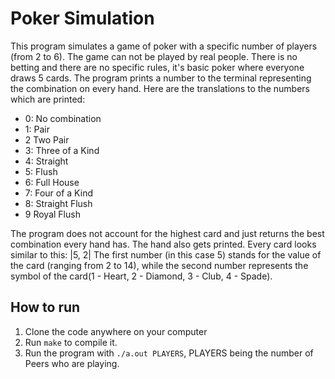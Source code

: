 # Poker Simulation

This program simulates a game of poker with a specific number of players (from 2 to 6). The game can not be played by real people. There is no betting and there are no specific rules, it's basic poker where everyone draws 5 cards. The program prints a number to the terminal representing the combination on every hand.
Here are the translations to the numbers which are printed:
- 0: No combination
- 1: Pair
- 2 Two Pair
- 3: Three of a Kind
- 4: Straight
- 5: Flush
- 6: Full House
- 7: Four of a Kind
- 8: Straight Flush
- 9 Royal Flush

The program does not account for the highest card and just returns the best combination every hand has.
The hand also gets printed. Every card looks similar to this: |5, 2| The first number (in this case 5) stands for the value of the card (ranging from 2 to 14), while the second number represents the symbol of the card(1 - Heart, 2 - Diamond, 3 - Club, 4 - Spade).

## How to run
 
1. Clone the code anywhere on your computer
2. Run `make` to compile it.
3. Run the program with `./a.out PLAYERS`, PLAYERS being the number of Peers who are playing.
